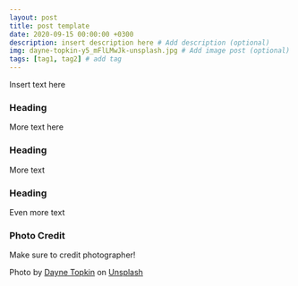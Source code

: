 ```yaml
---
layout: post
title: post template
date: 2020-09-15 00:00:00 +0300
description: insert description here # Add description (optional)
img: dayne-topkin-y5_mFlLMwJk-unsplash.jpg # Add image post (optional)
tags: [tag1, tag2] # add tag
---
```


Insert text here

### Heading

More text here

### Heading

More text 

### Heading

Even more text 

### Photo Credit

Make sure to credit photographer!

Photo by [Dayne Topkin](https://unsplash.com/@dtopkin1?utm_source=unsplash&amp;utm_medium=referral&amp;utm_content=creditCopyText) on [Unsplash](https://unsplash.com/s/photos/begin?utm_source=unsplash&amp;utm_medium=referral&amp;utm_content=creditCopyText)
